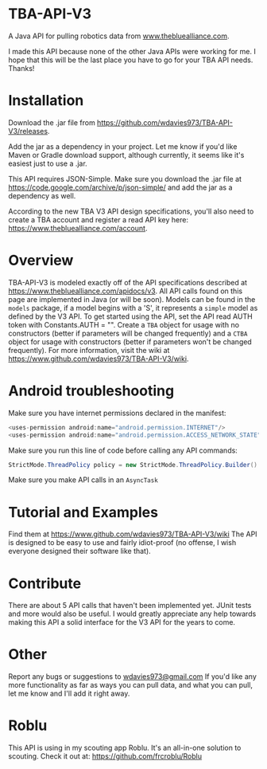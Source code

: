 # TBA-API-V3
A Java API for pulling robotics data from www.thebluealliance.com.

I made this API because none of the other Java APIs were working for me. I hope that this will be the last place you have to go for your TBA API needs. Thanks!
# Installation
Download the .jar file from https://github.com/wdavies973/TBA-API-V3/releases.

Add the jar as a dependency in your project. Let me know if you'd like Maven or Gradle download support, although currently, it seems
like it's easiest just to use a .jar.

This API requires  JSON-Simple. Make sure you download the .jar file at https://code.google.com/archive/p/json-simple/ and add the jar as a dependency as well.

According to the new TBA V3 API design specifications, you'll also need to create a TBA account and register a read API key
here: https://www.thebluealliance.com/account.

# Overview
TBA-API-V3 is modeled exactly off of the API specifications described at https://www.thebluealliance.com/apidocs/v3. All API
calls found on this page are implemented in Java (or will be soon). Models can be found in the ```models``` package, if a model
begins with a 'S', it represents a ```simple``` model as defined by the V3 API. To get started using the API, set the
API read AUTH token with Constants.AUTH = "<auth-token>". Create a ```TBA``` object for usage with no constructors (better if parameters
will be changed frequently) and a ```CTBA``` object for usage with constructors (better if parameters won't be changed frequently).
For more information, visit the wiki at https://www.github.com/wdavies973/TBA-API-V3/wiki.

# Android troubleshooting
Make sure you have internet permissions declared in the manifest:  
```java
<uses-permission android:name="android.permission.INTERNET"/> 
<uses-permission android:name="android.permission.ACCESS_NETWORK_STATE"/>
 ```

Make sure you run this line of code before calling any API commands:  
```java
StrictMode.ThreadPolicy policy = new StrictMode.ThreadPolicy.Builder().permitNetwork().build(); StrictMode.setThreadPolicy(policy);
```

Make sure you make API calls in an ```AsyncTask```

# Tutorial and Examples
Find them at https://www.github.com/wdavies973/TBA-API-V3/wiki
The API is designed to be easy to use and fairly idiot-proof (no offense, I wish everyone designed their software like that).

# Contribute
There are about 5 API calls that haven't been implemented yet. JUnit tests and more would also be useful.
I would greatly appreciate any help towards making this API a solid interface for the V3 API for the years to come.

# Other
Report any bugs or suggestions to wdavies973@gmail.com
If you'd like any more functionality as far as ways you can pull data, and what you can pull, let me know and I'll add it right away.

# Roblu
This API is using in my scouting app Roblu. It's an all-in-one solution to scouting.
Check it out at: https://github.com/frcroblu/Roblu


